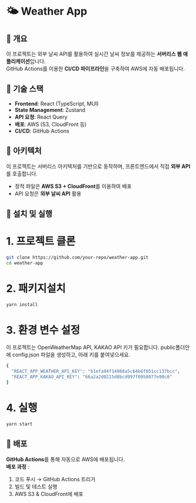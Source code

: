 # 🌤️ Weather App

## 📌 개요

이 프로젝트는 외부 날씨 API를 활용하여 실시간 날씨 정보를 제공하는 **서버리스 웹 애플리케이션**입니다.  
GitHub Actions를 이용한 **CI/CD 파이프라인**을 구축하여 AWS에 자동 배포됩니다.

## 🚀 기술 스택

- **Frontend**: React (TypeScript, MUI)
- **State Management**: Zustand
- **API 요청**: React Query
- **배포**: AWS (S3, CloudFront 등)
- **CI/CD**: GitHub Actions

## 📡 아키텍처

이 프로젝트는 서버리스 아키텍처를 기반으로 동작하며, 프론트엔드에서 직접 **외부 API**를 호출합니다.

- 정적 파일은 **AWS S3 + CloudFront**를 이용하여 배포
- API 요청은 **외부 날씨 API** 활용
<!-- - 필요시 **AWS Lambda**를 사용하여 API 프록시 처리   -->

## 🔧 설치 및 실행

# 1. 프로젝트 클론

```sh
git clone https://github.com/your-repo/weather-app.git
cd weather-app
```

# 2. 패키지설치

```sh
yarn install
```

# 3. 환경 변수 설정

이 프로젝트는 OpenWeatherMap API, KAKAO API 키가 필요합니다.
public폴더안에 config.json 파일을 생성하고, 아래 키를 붙여넣으세요.

```sh
{
  "REACT_APP_WEATHER_API_KEY": "b1efa94f14988a5c64b6f051cc137bcc",
  "REACT_APP_KAKAO_API_KEY": "66a2a2d0215d8bcd997f0958077e90c0"
}
```

# 4. 실행

```sh
yarn start
```

## 🚀 배포

**GitHub Actions**를 통해 자동으로 AWS에 배포됩니다.<br>
**배포 과정** :

1. 코드 푸시 → GitHub Actions 트리거
2. 빌드 및 테스트 실행
3. AWS S3 & CloudFront에 배포

